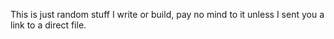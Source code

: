 This is just random stuff I write or build, pay no mind to it unless I sent you a link to a direct file.
